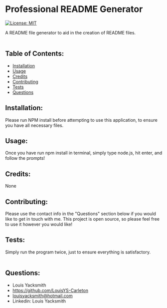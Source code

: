# Professional README Generator
  [![License: MIT](https://img.shields.io/badge/License-MIT-yellow.svg)](https://opensource.org/licenses/MIT)

  A README file generator to aid in the creation of README files.  
  <br/>
  ## Table of Contents:
  * [Installation](#installation)
  * [Usage](#usage)
  * [Credits](#credits)
  * [Contributing](#contributing)
  * [Tests](#tests)
  * [Questions](#questions) 

  ## Installation:
  Please run NPM install before attempting to use this application, to ensure you have all necessary files.

  ## Usage:
  Once you have run npm install in terminal, simply type node.js, hit enter, and follow the prompts!

  ## Credits:
  None

  ## Contributing:
  Please use the contact info in the "Questions" section below if you would like to get in touch with me. This project is open source, so please feel free to use it however you would like!

  ## Tests:
  Simply run the program twice, just to ensure everything is satisfactory.  
  <br/>
  ## Questions:
  * Louis Yacksmith
  * https://github.com/LouisYS-Carleton
  * louisyacksmith@hotmail.com
  * Linkedin: Louis Yacksmith
